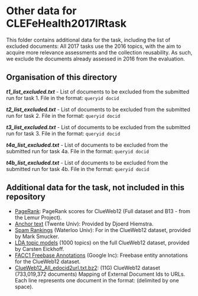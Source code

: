 # Other data for CLEFeHealth2017IRtask

This folder contains additional data for the task, including the list of excluded documents: All 2017 tasks use the 2016 topics, with the aim to acquire more relevance assessments and the collection reusability. As such, we exclude the documents already assessed in 2016 from the evaluation. 

## Organisation of this directory

__*t1_list_excluded.txt*__ - List of documents to be excluded from the submitted run for task 1. File in the format: `queryid docid`

__*t2_list_excluded.txt*__ - List of documents to be excluded from the submitted run for task 2. File in the format: `queryid docid`

__*t3_list_excluded.txt*__ - List of documents to be excluded from the submitted run for task 3. File in the format: `queryid docid`

__*t4a_list_excluded.txt*__ - List of documents to be excluded from the submitted run for task 4a. File in the format: `queryid docid`

__*t4b_list_excluded.txt*__ - List of documents to be excluded from the submitted run for task 4b. File in the format: `queryid docid`



## Additional data for the task, not included in this repository

* [PageRank](http://www.lemurproject.org/clueweb12/PageRank.php): PageRank scores for ClueWeb12 (Full dataset and B13 - from the Lemur Project).
* [Anchor text](http://wwwhome.ewi.utwente.nl/~hiemstra/2013/anchor-text-for-clueweb12.html) (Twente Univ): Provided by Djoerd Hiemstra.
* [Spam Rankings](http://www.mansci.uwaterloo.ca/~msmucker/cw12spam/) (Waterloo Univ): For in the ClueWeb12 dataset, provided by Mark Smucker.
* [LDA topic models](http://cake.da.inf.ethz.ch/clueweb-topicmodels/index.html) (1000 topics) on the full ClueWeb12 dataset, provided by Carsten Eickhoff.
* [FACC1 Freebase Annotations](http://lemurproject.org/clueweb12/FACC1.php) (Google Inc): Freebase entity annotations for the ClueWeb12 dataset.
* [ClueWeb12_All_edocid2url.txt.bz2](http://www.lemurproject.org/clueweb12/ClueWeb12_All_edocid2url.txt.bz2): (11G) ClueWeb12 dataset (733,019,372 documents) Mapping of External Document Ids to URLs. Each line represents one document in the format: <edocid> <document url> (delimited by one space).


